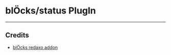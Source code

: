 blÖcks/status PlugIn
============================

---
Credits
-------
* [blÖcks redaxo addon](https://github.com/FriendsOfREDAXO/bloecks)
